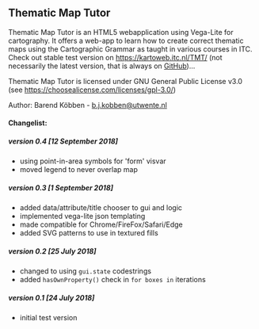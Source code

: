 ## Thematic Map Tutor

Thematic Map Tutor is an HTML5 webapplication using  Vega-Lite for cartography. It offers a web-app to learn how to create correct thematic maps using the Cartographic Grammar as taught in various courses in ITC.
Check out stable test version on <https://kartoweb.itc.nl/TMT/>
(not necessarily the latest version, that is always on [GitHub](https://github.com/kobben/TMT))...

Thematic Map Tutor is licensed under GNU General Public License v3.0 (see https://choosealicense.com/licenses/gpl-3.0/)

Author: Barend Köbben - <a href="mailto:b.j.kobben@utwente.nl">b.j.kobben@utwente.nl</a> 

#### Changelist:

##### version 0.4 [12 September 2018]
* using point-in-area symbols for 'form' visvar 
* moved legend to never overlap map
##### version 0.3 [1 September 2018]
* added data/attribute/title chooser to gui and logic 
* implemented vega-lite json templating
* made compatible for Chrome/FireFox/Safari/Edge
* added SVG patterns to use in textured fills
##### version 0.2 [25 July 2018]
* changed to using `gui.state` codestrings
* added `hasOwnProperty()` check in `for boxes in` iterations
##### version 0.1 [24 July 2018]
* initial test version
